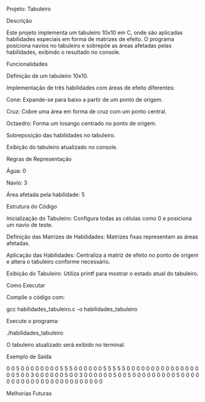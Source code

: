Projeto: Tabuleiro

Descrição

Este projeto implementa um tabuleiro 10x10 em C, onde são aplicadas habilidades especiais em forma de matrizes de efeito. O programa posiciona navios no tabuleiro e sobrepõe as áreas afetadas pelas habilidades, exibindo o resultado no console.

Funcionalidades

Definição de um tabuleiro 10x10.

Implementação de três habilidades com áreas de efeito diferentes:

Cone: Expande-se para baixo a partir de um ponto de origem.

Cruz: Cobre uma área em forma de cruz com um ponto central.

Octaedro: Forma um losango centrado no ponto de origem.

Sobreposição das habilidades no tabuleiro.

Exibição do tabuleiro atualizado no console.

Regras de Representação

Água: 0

Navio: 3

Área afetada pela habilidade: 5

Estrutura do Código

Inicialização do Tabuleiro: Configura todas as células como 0 e posiciona um navio de teste.

Definição das Matrizes de Habilidades: Matrizes fixas representam as áreas afetadas.

Aplicação das Habilidades: Centraliza a matriz de efeito no ponto de origem e altera o tabuleiro conforme necessário.

Exibição do Tabuleiro: Utiliza printf para mostrar o estado atual do tabuleiro.

Como Executar

Compile o código com:

gcc habilidades_tabuleiro.c -o habilidades_tabuleiro

Execute o programa:

./habilidades_tabuleiro

O tabuleiro atualizado será exibido no terminal.

Exemplo de Saída

0 0 5 0 0 0 0 0 0 0
0 5 5 5 0 0 0 0 0 0
5 5 5 5 5 0 0 0 0 0
0 0 0 0 0 0 0 0 0 0
0 0 5 0 0 3 0 0 0 0
0 0 5 0 0 3 0 0 0 0
0 0 5 0 0 5 0 0 0 0
0 0 0 0 0 5 0 0 0 0
0 0 0 0 0 0 0 0 0 0
0 0 0 0 0 0 0 0 0 0

Melhorias Futuras
